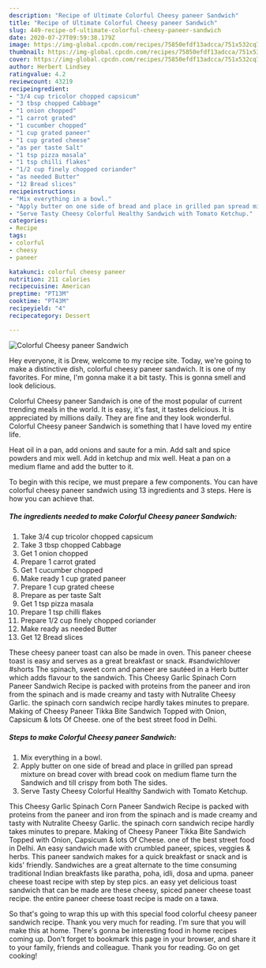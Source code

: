 ```yaml
---
description: "Recipe of Ultimate Colorful Cheesy paneer Sandwich"
title: "Recipe of Ultimate Colorful Cheesy paneer Sandwich"
slug: 449-recipe-of-ultimate-colorful-cheesy-paneer-sandwich
date: 2020-07-27T09:59:38.179Z
image: https://img-global.cpcdn.com/recipes/75850efdf13adcca/751x532cq70/colorful-cheesy-paneer-sandwich-recipe-main-photo.jpg
thumbnail: https://img-global.cpcdn.com/recipes/75850efdf13adcca/751x532cq70/colorful-cheesy-paneer-sandwich-recipe-main-photo.jpg
cover: https://img-global.cpcdn.com/recipes/75850efdf13adcca/751x532cq70/colorful-cheesy-paneer-sandwich-recipe-main-photo.jpg
author: Herbert Lindsey
ratingvalue: 4.2
reviewcount: 43219
recipeingredient:
- "3/4 cup tricolor chopped capsicum"
- "3 tbsp chopped Cabbage"
- "1 onion chopped"
- "1 carrot grated"
- "1 cucumber chopped"
- "1 cup grated paneer"
- "1 cup grated cheese"
- "as per taste Salt"
- "1 tsp pizza masala"
- "1 tsp chilli flakes"
- "1/2 cup finely chopped coriander"
- "as needed Butter"
- "12 Bread slices"
recipeinstructions:
- "Mix everything in a bowl."
- "Apply butter on one side of bread and place in grilled pan spread mixture on bread cover with bread cook on medium flame turn the Sandwich and till crispy from both The sides."
- "Serve Tasty Cheesy Colorful Healthy Sandwich with Tomato Ketchup."
categories:
- Recipe
tags:
- colorful
- cheesy
- paneer

katakunci: colorful cheesy paneer 
nutrition: 211 calories
recipecuisine: American
preptime: "PT13M"
cooktime: "PT43M"
recipeyield: "4"
recipecategory: Dessert

---
```



![Colorful Cheesy paneer Sandwich](https://img-global.cpcdn.com/recipes/75850efdf13adcca/751x532cq70/colorful-cheesy-paneer-sandwich-recipe-main-photo.jpg)

Hey everyone, it is Drew, welcome to my recipe site. Today, we're going to make a distinctive dish, colorful cheesy paneer sandwich. It is one of my favorites. For mine, I'm gonna make it a bit tasty. This is gonna smell and look delicious.

Colorful Cheesy paneer Sandwich is one of the most popular of current trending meals in the world. It is easy, it's fast, it tastes delicious. It is appreciated by millions daily. They are fine and they look wonderful. Colorful Cheesy paneer Sandwich is something that I have loved my entire life.

Heat oil in a pan, add onions and saute for a min. Add salt and spice powders and mix well. Add in ketchup and mix well. Heat a pan on a medium flame and add the butter to it.


To begin with this recipe, we must prepare a few components. You can have colorful cheesy paneer sandwich using 13 ingredients and 3 steps. Here is how you can achieve that.

<!--inarticleads1-->

##### The ingredients needed to make Colorful Cheesy paneer Sandwich:

1. Take 3/4 cup tricolor chopped capsicum
1. Take 3 tbsp chopped Cabbage
1. Get 1 onion chopped
1. Prepare 1 carrot grated
1. Get 1 cucumber chopped
1. Make ready 1 cup grated paneer
1. Prepare 1 cup grated cheese
1. Prepare as per taste Salt
1. Get 1 tsp pizza masala
1. Prepare 1 tsp chilli flakes
1. Prepare 1/2 cup finely chopped coriander
1. Make ready as needed Butter
1. Get 12 Bread slices


These cheesy paneer toast can also be made in oven. This paneer cheese toast is easy and serves as a great breakfast or snack. #sandwichlover #shorts The spinach, sweet corn and paneer are sautéed in a Herb butter which adds flavour to the sandwich. This Cheesy Garlic Spinach Corn Paneer Sandwich Recipe is packed with proteins from the paneer and iron from the spinach and is made creamy and tasty with Nutralite Cheesy Garlic. the spinach corn sandwich recipe hardly takes minutes to prepare. Making of Cheesy Paneer Tikka Bite Sandwich Topped with Onion, Capsicum &amp; lots Of Cheese. one of the best street food in Delhi. 

<!--inarticleads2-->

##### Steps to make Colorful Cheesy paneer Sandwich:

1. Mix everything in a bowl.
1. Apply butter on one side of bread and place in grilled pan spread mixture on bread cover with bread cook on medium flame turn the Sandwich and till crispy from both The sides.
1. Serve Tasty Cheesy Colorful Healthy Sandwich with Tomato Ketchup.


This Cheesy Garlic Spinach Corn Paneer Sandwich Recipe is packed with proteins from the paneer and iron from the spinach and is made creamy and tasty with Nutralite Cheesy Garlic. the spinach corn sandwich recipe hardly takes minutes to prepare. Making of Cheesy Paneer Tikka Bite Sandwich Topped with Onion, Capsicum &amp; lots Of Cheese. one of the best street food in Delhi. An easy sandwich made with crumbled paneer, spices, veggies &amp; herbs. This paneer sandwich makes for a quick breakfast or snack and is kids&#39; friendly. Sandwiches are a great alternate to the time consuming traditional Indian breakfasts like paratha, poha, idli, dosa and upma. paneer cheese toast recipe with step by step pics. an easy yet delicious toast sandwich that can be made are these cheesy, spiced paneer cheese toast recipe. the entire paneer cheese toast recipe is made on a tawa. 

So that's going to wrap this up with this special food colorful cheesy paneer sandwich recipe. Thank you very much for reading. I'm sure that you will make this at home. There's gonna be interesting food in home recipes coming up. Don't forget to bookmark this page in your browser, and share it to your family, friends and colleague. Thank you for reading. Go on get cooking!
